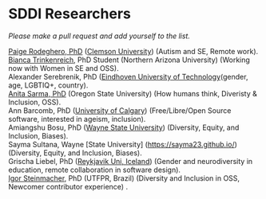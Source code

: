 # SDDI Researchers
*Please make a pull request and add yourself to the list.*   

[Paige Rodeghero, PhD](paigerodeghero.com) ([Clemson University](www.clemsonhfse.com)) (Autism and SE, Remote work).     
[Bianca Trinkenreich](biancatrink@github.io), PhD Student (Northern Arizona University) (Working now with Women in SE and OSS).  
Alexander Serebrenik, PhD ([Eindhoven University of Technology](https://www.win.tue.nl/~aserebre/)(gender, age, LGBTIQ+, country).   
[Anita Sarma, PhD](http://web.engr.oregonstate.edu/~sarmaa/) (Oregon State University) (How humans think, Diveristy & Inclusion, OSS).  
Ann Barcomb, PhD ([University of Calgary](https://www.ucalgary.ca/)) (Free/Libre/Open Source software, interested in ageism, inclusion).  
Amiangshu Bosu, PhD ([Wayne State University](www.amiangshu.com)) (Diversity, Equity, and Inclusion, Biases).   
Sayma Sultana, Wayne [State University] (https://sayma23.github.io/) (Diversity, Equity, and Inclusion, Biases).  
Grischa Liebel, PhD ([Reykjavik Uni, Iceland](https://ru.is)) (Gender and neurodiversity in education, remote collaboration in software design).     
[Igor Steinmacher](www.igor.pro.br), PhD (UTFPR, Brazil) (Diversity and Inclusion in OSS, Newcomer contributor experience) .

